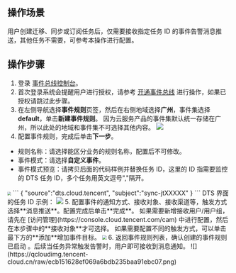 ## 操作场景

用户创建迁移、同步或订阅任务后，仅需要接收指定任务 ID 的事件告警消息推送，其他任务不需要，可参考本操作进行配置。 

## 操作步骤

1. 登录 [事件总线控制台](https://console.cloud.tencent.com/eb)。
2. 首次登录系统会提醒用户进行授权，请参考 [开通事件总线](https://cloud.tencent.com/document/product/1359/56068) 进行操作，如果已授权请跳过此步骤。
3. 在左侧导航选择**事件规则**页签，然后在右侧地域选择**广州**，事件集选择 **default**，单击**新建事件规则**。
因为云服务产品的事件集默认统一存储在广州，所以此处的地域和事件集不可选择其他内容。
![](https://qcloudimg.tencent-cloud.cn/raw/5ea92347174a96135787dc3ae053d521.png)
4. 配置事件规则，完成后单击**下一步**。
  - 规则名称：请选择能区分业务的规则名称，配置后不可修改。
  - 事件模式：请选择**自定义事件**。
  - 事件模式预览：请拷贝后面的代码样例并替换任务 ID，这里的 ID 指需要监控的 DTS 任务 ID，多个任务用英文逗号","隔开。
<img src="https://qcloudimg.tencent-cloud.cn/raw/d758b09db99885d5aad538b1d32e6ba4.png" style="zoom:50%;" />
```
    {
     "source":"dts.cloud.tencent",
     "subject":"sync-jtXXXXX"
    }
```
DTS 界面的任务 ID 示例：
<img src="https://qcloudimg.tencent-cloud.cn/raw/2fc7012d10930e23f27310cecb121137.png" >
5. 配置事件的通知方式、接收对象、接收渠道等，触发方式选择**消息推送**。配置完成后单击**完成**。
如果需要新增接收用户/用户组，请先在 [访问管理](https://console.cloud.tencent.com/cam) 中进行配置，然后在本步骤中的**接收对象**才可选择。
如果需要配置不同的触发方式，可以单击最下方的**添加**增加事件目标。
<img src="https://qcloudimg.tencent-cloud.cn/raw/22c2af8463e3963e371baa874a670b2c.png" style="zoom:60%;" />
6. 返回事件规则列表，确认创建的事件规则已启动 。后续当任务异常触发告警时，用户即可接收到消息通知。
![](https://qcloudimg.tencent-cloud.cn/raw/ecb151628ef069a6bdb235baa91ebc07.png)
